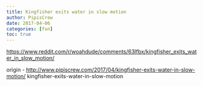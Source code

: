 ```yaml
---
title: Kingfisher exits water in slow motion
author: PipisCrew
date: 2017-04-06
categories: [fun]
toc: true
---
```


https://www.reddit.com/r/woahdude/comments/63lfbx/kingfisher_exits_water_in_slow_motion/

origin - http://www.pipiscrew.com/2017/04/kingfisher-exits-water-in-slow-motion/ kingfisher-exits-water-in-slow-motion
